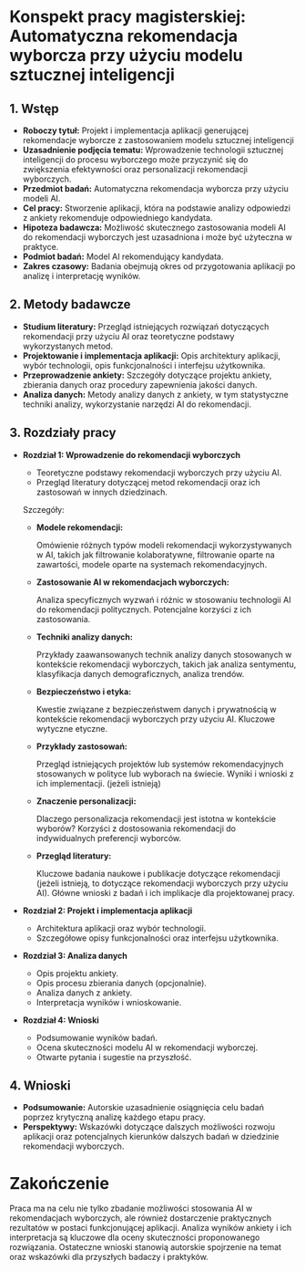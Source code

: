 # Konspekt pracy magisterskiej: Automatyczna rekomendacja wyborcza przy użyciu modelu sztucznej inteligencji

## 1. Wstęp

- **Roboczy tytuł:** Projekt i implementacja aplikacji generującej rekomendacje wyborcze z zastosowaniem modelu sztucznej inteligencji
- **Uzasadnienie podjęcia tematu:** Wprowadzenie technologii sztucznej inteligencji do procesu wyborczego może przyczynić się do zwiększenia efektywności oraz personalizacji rekomendacji wyborczych.
- **Przedmiot badań:** Automatyczna rekomendacja wyborcza przy użyciu modeli AI.
- **Cel pracy:** Stworzenie aplikacji, która na podstawie analizy odpowiedzi z ankiety rekomenduje odpowiedniego kandydata.
- **Hipoteza badawcza:** Możliwość skutecznego zastosowania modeli AI do rekomendacji wyborczych jest uzasadniona i może być użyteczna w praktyce.
- **Podmiot badań:** Model AI rekomendujący kandydata. 
- **Zakres czasowy:** Badania obejmują okres od przygotowania aplikacji po analizę i interpretację wyników.

## 2. Metody badawcze

- **Studium literatury:** Przegląd istniejących rozwiązań dotyczących rekomendacji przy użyciu AI oraz teoretyczne podstawy wykorzystanych metod.
- **Projektowanie i implementacja aplikacji:** Opis architektury aplikacji, wybór technologii, opis funkcjonalności i interfejsu użytkownika.
- **Przeprowadzenie ankiety:** Szczegóły dotyczące projektu ankiety, zbierania danych oraz procedury zapewnienia jakości danych.
- **Analiza danych:** Metody analizy danych z ankiety, w tym statystyczne techniki analizy, wykorzystanie narzędzi AI do rekomendacji.

## 3. Rozdziały pracy

- **Rozdział 1: Wprowadzenie do rekomendacji wyborczych**
  - Teoretyczne podstawy rekomendacji wyborczych przy użyciu AI.
  - Przegląd literatury dotyczącej metod rekomendacji oraz ich zastosowań w innych dziedzinach.

  Szczegóły:

   - **Modele rekomendacji:**
   
        Omówienie różnych typów modeli rekomendacji wykorzystywanych w AI, takich jak filtrowanie kolaboratywne, filtrowanie oparte na zawartości, modele oparte na systemach rekomendacyjnych.

   - **Zastosowanie AI w rekomendacjach wyborczych:**
        
        Analiza specyficznych wyzwań i różnic w stosowaniu technologii AI do rekomendacji politycznych. Potencjalne korzyści z ich zastosowania.

   - **Techniki analizy danych:**
   
        Przykłady zaawansowanych technik analizy danych stosowanych w kontekście rekomendacji wyborczych, takich jak analiza sentymentu, klasyfikacja danych demograficznych, analiza trendów.

   - **Bezpieczeństwo i etyka:**
        
        Kwestie związane z bezpieczeństwem danych i prywatnością w kontekście rekomendacji wyborczych przy użyciu AI. Kluczowe wytyczne etyczne.

   - **Przykłady zastosowań:**
   
        Przegląd istniejących projektów lub systemów rekomendacyjnych stosowanych w polityce lub wyborach na świecie. Wyniki i wnioski z ich implementacji. (jeżeli istnieją)

   - **Znaczenie personalizacji:**
        
        Dlaczego personalizacja rekomendacji jest istotna w kontekście wyborów? Korzyści z dostosowania rekomendacji do indywidualnych preferencji wyborców.

   - **Przegląd literatury:**
   
        Kluczowe badania naukowe i publikacje dotyczące rekomendacji (jeżeli istnieją, to dotyczące rekomendacji wyborczych przy użyciu AI). Główne wnioski z badań i ich implikacje dla projektowanej pracy.


- **Rozdział 2: Projekt i implementacja aplikacji**
  - Architektura aplikacji oraz wybór technologii.
  - Szczegółowe opisy funkcjonalności oraz interfejsu użytkownika.
- **Rozdział 3: Analiza danych**
  - Opis projektu ankiety.
  - Opis procesu zbierania danych (opcjonalnie).
  - Analiza danych z ankiety.
  - Interpretacja wyników i wnioskowanie.
- **Rozdział 4: Wnioski**
  - Podsumowanie wyników badań.
  - Ocena skuteczności modelu AI w rekomendacji wyborczej.
  - Otwarte pytania i sugestie na przyszłość.

## 4. Wnioski

- **Podsumowanie:** Autorskie uzasadnienie osiągnięcia celu badań poprzez krytyczną analizę każdego etapu pracy.
- **Perspektywy:** Wskazówki dotyczące dalszych możliwości rozwoju aplikacji oraz potencjalnych kierunków dalszych badań w dziedzinie rekomendacji wyborczych.

# Zakończenie

Praca ma na celu nie tylko zbadanie możliwości stosowania AI w rekomendacjach wyborczych, ale również dostarczenie praktycznych rezultatów w postaci funkcjonującej aplikacji. Analiza wyników ankiety i ich interpretacja są kluczowe dla oceny skuteczności proponowanego rozwiązania. Ostateczne wnioski stanowią autorskie spojrzenie na temat oraz wskazówki dla przyszłych badaczy i praktyków.

